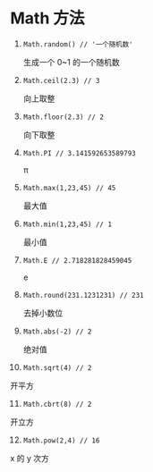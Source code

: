# Math 方法

1. `Math.random() // '一个随机数'`

   生成一个 0~1 的一个随机数

2. `Math.ceil(2.3) // 3`

   向上取整

3. `Math.floor(2.3) // 2`

   向下取整

4. `Math.PI // 3.141592653589793`

   π

5. `Math.max(1,23,45) // 45`

   最大值

6. `Math.min(1,23,45) // 1`

   最小值

7. `Math.E // 2.718281828459045`

   e

8. `Math.round(231.1231231) // 231`

   去掉小数位

9. `Math.abs(-2) // 2`

   绝对值

10. `Math.sqrt(4) // 2`

开平方

11. `Math.cbrt(8) // 2`

开立方

12. `Math.pow(2,4) // 16`

x 的 y 次方
